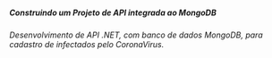 #####  Construindo um Projeto  de API integrada ao MongoDB
###### Desenvolvimento de API .NET, com banco de dados MongoDB,  para cadastro de  infectados pelo CoronaVirus.
